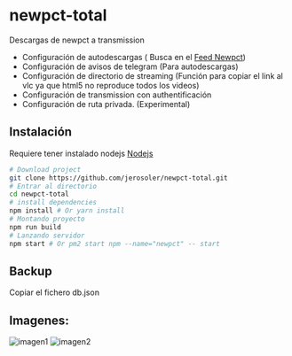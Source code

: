 # newpct-total

Descargas de newpct a transmission
* Configuración de autodescargas ( Busca en el [Feed Newpct](www.newpct.com/feed))
* Configuración de avisos de telegram (Para autodescargas)
* Configuración de directorio de streaming (Función para copiar el link al vlc ya que html5 no reproduce todos los videos)
* Configuración de transmission con authentificación
* Configuración de ruta privada. (Experimental)


## Instalación

Requiere tener instalado nodejs [Nodejs](https://nodejs.org)

``` bash
# Download project 
git clone https://github.com/jerosoler/newpct-total.git
# Entrar al directorio 
cd newpct-total
# install dependencies
npm install # Or yarn install
# Montando proyecto
npm run build
# Lanzando servidor
npm start # Or pm2 start npm --name="newpct" -- start
```

## Backup
Copiar el fichero db.json 


## Imagenes: 
![imagen1](https://github.com/jerosoler/newpct-total/blob/master/docs/inicio.png)
![imagen2](https://github.com/jerosoler/newpct-total/blob/master/docs/configuracion.png)

